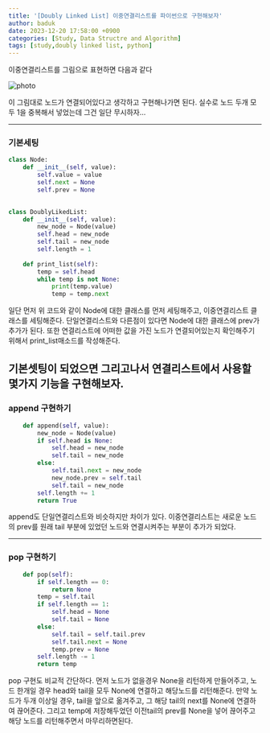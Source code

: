 ```yaml
---
title: '[Doubly Linked List] 이중연결리스트를 파이썬으로 구현해보자'
author: baduk
date: 2023-12-20 17:58:00 +0900
categories: [Study, Data Structre and Algorithm]
tags: [study,doubly linked list, python]
---
```

이중연결리스트를 그림으로 표현하면 다음과 같다

![photo](https://lh3.googleusercontent.com/pw/ABLVV856S-j7ixrf3-4lOik9eyri_NrrLsI6BwAWlSjicVOv0c8CmWerHvI3_wX0hJkj-BOopcSct0WVnJcAPbOlCsLCabPbsPWK40KyLSnXuF45BRtWOe9CV_30SdJWrzIdIua0rBt10veAi4RpaqZImG4=w940-h400-s-no-gm?authuser=0)

이 그림대로 노드가 연결되어있다고 생각하고 구현해나가면 된다. 실수로 노드 두개 모두 1을 중복해서 넣었는데 그건 일단 무시하자...

---
### 기본세팅

```python
class Node:
    def __init__(self, value):
        self.value = value
        self.next = None
        self.prev = None
    

class DoublyLikedList:
    def __init__(self, value):
        new_node = Node(value)
        self.head = new_node
        self.tail = new_node
        self.length = 1
    
    def print_list(self):
        temp = self.head
        while temp is not None:
            print(temp.value)
            temp = temp.next
```
일단 먼저 위 코드와 같이 Node에 대한 클래스를 먼저 세팅해주고, 이중연결리스트 클래스를 세팅해준다. 단일연결리스트와 다른점이 있다면 Node에 대한 클래스에 prev가 추가가 된다. 또한 연결리스트에 어떠한 값을 가진 노드가 연결되어있는지 확인해주기 위해서 print_list매소드를 작성해준다.

기본셋팅이 되었으면 그리고나서 연결리스트에서 사용할 몇가지 기능을 구현해보자.
---
### append 구현하기
```python
    def append(self, value):
        new_node = Node(value)
        if self.head is None:
            self.head = new_node
            self.tail = new_node
        else:
            self.tail.next = new_node
            new_node.prev = self.tail
            self.tail = new_node
        self.length += 1
        return True
```
append도 단일연결리스트와 비슷하지만 차이가 있다. 이중연결리스트는 새로운 노드의 prev를 원래 tail 부분에 있었던 노드와 연결시켜주는 부분이 추가가 되었다.

---
### pop 구현하기

```python
    def pop(self):
        if self.length == 0:
            return None
        temp = self.tail
        if self.length == 1:
            self.head = None
            self.tail = None
        else:
            self.tail = self.tail.prev
            self.tail.next = None
            temp.prev = None
        self.length -= 1
        return temp
```
pop 구현도 비교적 간단하다. 먼저 노드가 없을경우 None을 리턴하게 만들어주고, 노드 한개일 경우 head와 tail을 모두 None에 연결하고 해당노드를 리턴해준다. 만약 노드가 두개 이상일 경우, tail을 앞으로 옮겨주고, 그 해당 tail의 next를 None에 연결하여 끊어준다. 그리고 temp에 저장해두었던 이전tail의 prev를 None을 넣어 끊어주고 해당 노드를 리턴해주면서 마무리하면된다.